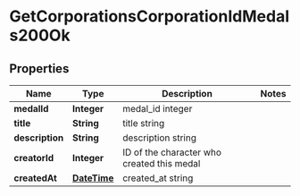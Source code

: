 
# GetCorporationsCorporationIdMedals200Ok

## Properties
Name | Type | Description | Notes
------------ | ------------- | ------------- | -------------
**medalId** | **Integer** | medal_id integer | 
**title** | **String** | title string | 
**description** | **String** | description string | 
**creatorId** | **Integer** | ID of the character who created this medal | 
**createdAt** | [**DateTime**](DateTime.md) | created_at string | 



